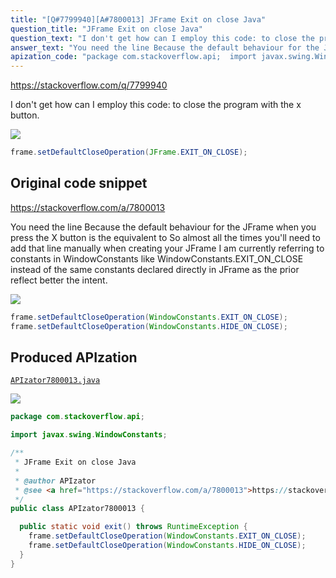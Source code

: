 ```yaml
---
title: "[Q#7799940][A#7800013] JFrame Exit on close Java"
question_title: "JFrame Exit on close Java"
question_text: "I don't get how can I employ this code: to close the program with the x button."
answer_text: "You need the line Because the default behaviour for the JFrame when you press the X button is the equivalent to So almost all the times you'll need to add that line manually when creating your JFrame I am currently referring to constants in WindowConstants like WindowConstants.EXIT_ON_CLOSE instead of the same constants declared directly in JFrame as the prior reflect better the intent."
apization_code: "package com.stackoverflow.api;  import javax.swing.WindowConstants;  /**  * JFrame Exit on close Java  *  * @author APIzator  * @see <a href=\"https://stackoverflow.com/a/7800013\">https://stackoverflow.com/a/7800013</a>  */ public class APIzator7800013 {    public static void exit() throws RuntimeException {     frame.setDefaultCloseOperation(WindowConstants.EXIT_ON_CLOSE);     frame.setDefaultCloseOperation(WindowConstants.HIDE_ON_CLOSE);   } }"
---
```


https://stackoverflow.com/q/7799940

I don&#x27;t get how can I employ this code:
to close the program with the x button.


<div class="code-logo"><img src="/stackoverflow.png" /></div>

```java
frame.setDefaultCloseOperation(JFrame.EXIT_ON_CLOSE);
```


## Original code snippet

https://stackoverflow.com/a/7800013

You need the line
Because the default behaviour for the JFrame when you press the X button is the equivalent to
So almost all the times you&#x27;ll need to add that line manually when creating your JFrame
I am currently referring to constants in WindowConstants like WindowConstants.EXIT_ON_CLOSE instead of the same constants declared directly in JFrame as the prior reflect better the intent.

<div class="code-logo"><img src="/stackoverflow.png" /></div>

```java
frame.setDefaultCloseOperation(WindowConstants.EXIT_ON_CLOSE);
frame.setDefaultCloseOperation(WindowConstants.HIDE_ON_CLOSE);
```

## Produced APIzation

[`APIzator7800013.java`](https://github.com/pasqualesalza/apization-temp-data/raw/master/search/APIzator7800013.java)

<div class="code-logo"><img src="/apizator.png" /></div>

```java
package com.stackoverflow.api;

import javax.swing.WindowConstants;

/**
 * JFrame Exit on close Java
 *
 * @author APIzator
 * @see <a href="https://stackoverflow.com/a/7800013">https://stackoverflow.com/a/7800013</a>
 */
public class APIzator7800013 {

  public static void exit() throws RuntimeException {
    frame.setDefaultCloseOperation(WindowConstants.EXIT_ON_CLOSE);
    frame.setDefaultCloseOperation(WindowConstants.HIDE_ON_CLOSE);
  }
}

```